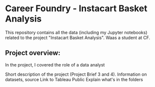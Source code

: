 # Career Foundry - Instacart Basket Analysis
This repository contains all the data (including my Jupyter notebooks) related to the project "Instacart Basket Analysis".
Waas a student at CF.

## Project overview:
In the project, I covered the role of a data analyst

Short description of the project (Project Brief 3 and 4).
Information on datasets, source
Link to Tableau Public 
Explain what's in the folders
